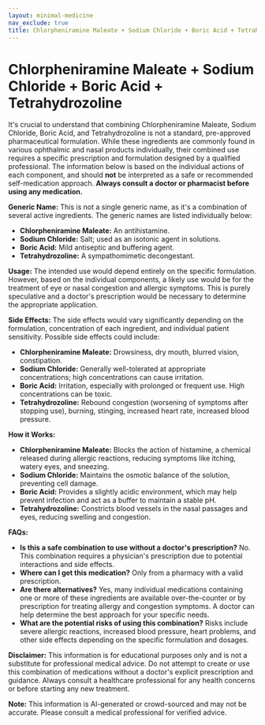 ```yaml
---
layout: minimal-medicine
nav_exclude: true
title: Chlorpheniramine Maleate + Sodium Chloride + Boric Acid + Tetrahydrozoline
---
```


# Chlorpheniramine Maleate + Sodium Chloride + Boric Acid + Tetrahydrozoline

It's crucial to understand that combining Chlorpheniramine Maleate, Sodium Chloride, Boric Acid, and Tetrahydrozoline is not a standard, pre-approved pharmaceutical formulation.  While these ingredients are commonly found in various ophthalmic and nasal products individually, their combined use requires a specific prescription and formulation designed by a qualified professional.  The information below is based on the individual actions of each component, and should **not** be interpreted as a safe or recommended self-medication approach.  **Always consult a doctor or pharmacist before using any medication.**


**Generic Name:**  This is not a single generic name, as it's a combination of several active ingredients.  The generic names are listed individually below:

* **Chlorpheniramine Maleate:** An antihistamine.
* **Sodium Chloride:** Salt; used as an isotonic agent in solutions.
* **Boric Acid:** Mild antiseptic and buffering agent.
* **Tetrahydrozoline:** A sympathomimetic decongestant.


**Usage:**  The intended use would depend entirely on the specific formulation.  However, based on the individual components, a likely use would be for the treatment of eye or nasal congestion and allergic symptoms.  This is purely speculative and a doctor's prescription would be necessary to determine the appropriate application.


**Side Effects:** The side effects would vary significantly depending on the formulation, concentration of each ingredient, and individual patient sensitivity. Possible side effects could include:

* **Chlorpheniramine Maleate:** Drowsiness, dry mouth, blurred vision, constipation.
* **Sodium Chloride:**  Generally well-tolerated at appropriate concentrations; high concentrations can cause irritation.
* **Boric Acid:**  Irritation, especially with prolonged or frequent use.  High concentrations can be toxic.
* **Tetrahydrozoline:**  Rebound congestion (worsening of symptoms after stopping use), burning, stinging, increased heart rate, increased blood pressure.


**How it Works:**

* **Chlorpheniramine Maleate:** Blocks the action of histamine, a chemical released during allergic reactions, reducing symptoms like itching, watery eyes, and sneezing.
* **Sodium Chloride:** Maintains the osmotic balance of the solution, preventing cell damage.
* **Boric Acid:** Provides a slightly acidic environment, which may help prevent infection and act as a buffer to maintain a stable pH.
* **Tetrahydrozoline:**  Constricts blood vessels in the nasal passages and eyes, reducing swelling and congestion.


**FAQs:**

* **Is this a safe combination to use without a doctor's prescription?**  No. This combination requires a physician's prescription due to potential interactions and side effects.
* **Where can I get this medication?** Only from a pharmacy with a valid prescription.
* **Are there alternatives?**  Yes, many individual medications containing one or more of these ingredients are available over-the-counter or by prescription for treating allergy and congestion symptoms.  A doctor can help determine the best approach for your specific needs.
* **What are the potential risks of using this combination?** Risks include severe allergic reactions, increased blood pressure, heart problems, and other side effects depending on the specific formulation and dosages.

**Disclaimer:** This information is for educational purposes only and is not a substitute for professional medical advice.  Do not attempt to create or use this combination of medications without a doctor's explicit prescription and guidance.  Always consult a healthcare professional for any health concerns or before starting any new treatment.


**Note:** This information is AI-generated or crowd-sourced and may not be accurate. Please consult a medical professional for verified advice.